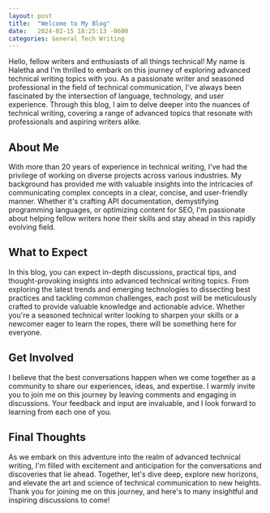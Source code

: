 ```yaml
---
layout: post
title:  "Welcome to My Blog"
date:   2024-02-15 18:25:13 -0600
categories: General Tech Writing
---
```

Hello, fellow writers and enthusiasts of all things technical! My name is Haletha and I'm thrilled to embark on this journey of exploring advanced technical writing topics with you. As a passionate writer and seasoned professional in the field of technical communication, I've always been fascinated by the intersection of language, technology, and user experience. Through this blog, I aim to delve deeper into the nuances of technical writing, covering a range of advanced topics that resonate with professionals and aspiring writers alike.

## About Me

With more than 20 years of experience in technical writing, I've had the privilege of working on diverse projects across various industries. My background has provided me with valuable insights into the intricacies of communicating complex concepts in a clear, concise, and user-friendly manner. Whether it's crafting API documentation, demystifying programming languages, or optimizing content for SEO, I'm passionate about helping fellow writers hone their skills and stay ahead in this rapidly evolving field.

## What to Expect

In this blog, you can expect in-depth discussions, practical tips, and thought-provoking insights into advanced technical writing topics. From exploring the latest trends and emerging technologies to dissecting best practices and tackling common challenges, each post will be meticulously crafted to provide valuable knowledge and actionable advice. Whether you're a seasoned technical writer looking to sharpen your skills or a newcomer eager to learn the ropes, there will be something here for everyone.

## Get Involved

I believe that the best conversations happen when we come together as a community to share our experiences, ideas, and expertise. I warmly invite you to join me on this journey by leaving comments and engaging in discussions. Your feedback and input are invaluable, and I look forward to learning from each one of you.

## Final Thoughts

As we embark on this adventure into the realm of advanced technical writing, I'm filled with excitement and anticipation for the conversations and discoveries that lie ahead. Together, let's dive deep, explore new horizons, and elevate the art and science of technical communication to new heights. Thank you for joining me on this journey, and here's to many insightful and inspiring discussions to come!

